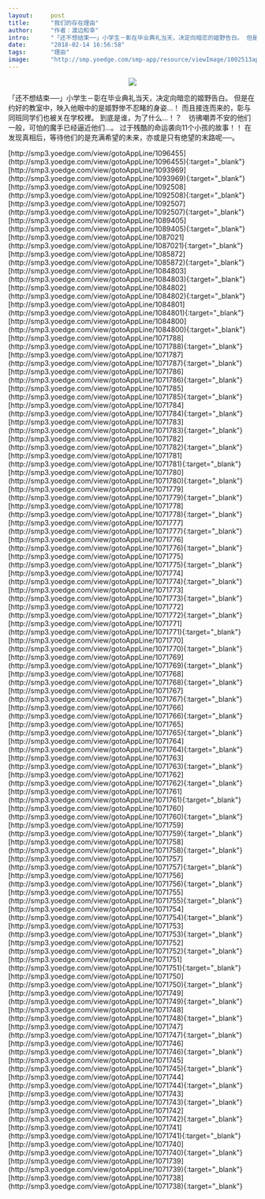 ```yaml
---
layout:     post
title:      "我们的存在理由"
author:     "作者：渡边和幸"
intro:      "「还不想结束──」小学生－彰在毕业典礼当天，决定向暗恋的姬野告白。 但是在约好的教室中，映入他眼中的是姬野惨不忍睹的身姿…！ 而且接连而来的，彰与同班同学们也被关在学校裡。 到底是谁，为了什么…！？　彷彿嘲弄不安的他们一般，可怕的魔手已经逼近他们…。 过于残酷的命运袭向11个小孩的故事！！ 在发现真相后，等待他们的是充满希望的未来，亦或是只有绝望的末路呢──。"
date:       "2018-02-14 16:56:58"
tags:       "理由"
image:      "http://smp.yoedge.com/smp-app/resource/viewImage/1002513appline.png"
---
```

<div style="text-align: center">
<p><img src="http://smp.yoedge.com/smp-app/resource/viewImage/1002513appline.png"/></p>
</div>
<p class="post-meta">
<span>「还不想结束──」小学生－彰在毕业典礼当天，决定向暗恋的姬野告白。 但是在约好的教室中，映入他眼中的是姬野惨不忍睹的身姿…！ 而且接连而来的，彰与同班同学们也被关在学校裡。 到底是谁，为了什么…！？　彷彿嘲弄不安的他们一般，可怕的魔手已经逼近他们…。 过于残酷的命运袭向11个小孩的故事！！ 在发现真相后，等待他们的是充满希望的未来，亦或是只有绝望的末路呢──。</span>
</p>
[http://smp3.yoedge.com/view/gotoAppLine/1096455](http://smp3.yoedge.com/view/gotoAppLine/1096455){:target="_blank"}
[http://smp3.yoedge.com/view/gotoAppLine/1093969](http://smp3.yoedge.com/view/gotoAppLine/1093969){:target="_blank"}
[http://smp3.yoedge.com/view/gotoAppLine/1092508](http://smp3.yoedge.com/view/gotoAppLine/1092508){:target="_blank"}
[http://smp3.yoedge.com/view/gotoAppLine/1092507](http://smp3.yoedge.com/view/gotoAppLine/1092507){:target="_blank"}
[http://smp3.yoedge.com/view/gotoAppLine/1089405](http://smp3.yoedge.com/view/gotoAppLine/1089405){:target="_blank"}
[http://smp3.yoedge.com/view/gotoAppLine/1087021](http://smp3.yoedge.com/view/gotoAppLine/1087021){:target="_blank"}
[http://smp3.yoedge.com/view/gotoAppLine/1085872](http://smp3.yoedge.com/view/gotoAppLine/1085872){:target="_blank"}
[http://smp3.yoedge.com/view/gotoAppLine/1084803](http://smp3.yoedge.com/view/gotoAppLine/1084803){:target="_blank"}
[http://smp3.yoedge.com/view/gotoAppLine/1084802](http://smp3.yoedge.com/view/gotoAppLine/1084802){:target="_blank"}
[http://smp3.yoedge.com/view/gotoAppLine/1084801](http://smp3.yoedge.com/view/gotoAppLine/1084801){:target="_blank"}
[http://smp3.yoedge.com/view/gotoAppLine/1084800](http://smp3.yoedge.com/view/gotoAppLine/1084800){:target="_blank"}
[http://smp3.yoedge.com/view/gotoAppLine/1071788](http://smp3.yoedge.com/view/gotoAppLine/1071788){:target="_blank"}
[http://smp3.yoedge.com/view/gotoAppLine/1071787](http://smp3.yoedge.com/view/gotoAppLine/1071787){:target="_blank"}
[http://smp3.yoedge.com/view/gotoAppLine/1071786](http://smp3.yoedge.com/view/gotoAppLine/1071786){:target="_blank"}
[http://smp3.yoedge.com/view/gotoAppLine/1071785](http://smp3.yoedge.com/view/gotoAppLine/1071785){:target="_blank"}
[http://smp3.yoedge.com/view/gotoAppLine/1071784](http://smp3.yoedge.com/view/gotoAppLine/1071784){:target="_blank"}
[http://smp3.yoedge.com/view/gotoAppLine/1071783](http://smp3.yoedge.com/view/gotoAppLine/1071783){:target="_blank"}
[http://smp3.yoedge.com/view/gotoAppLine/1071782](http://smp3.yoedge.com/view/gotoAppLine/1071782){:target="_blank"}
[http://smp3.yoedge.com/view/gotoAppLine/1071781](http://smp3.yoedge.com/view/gotoAppLine/1071781){:target="_blank"}
[http://smp3.yoedge.com/view/gotoAppLine/1071780](http://smp3.yoedge.com/view/gotoAppLine/1071780){:target="_blank"}
[http://smp3.yoedge.com/view/gotoAppLine/1071779](http://smp3.yoedge.com/view/gotoAppLine/1071779){:target="_blank"}
[http://smp3.yoedge.com/view/gotoAppLine/1071778](http://smp3.yoedge.com/view/gotoAppLine/1071778){:target="_blank"}
[http://smp3.yoedge.com/view/gotoAppLine/1071777](http://smp3.yoedge.com/view/gotoAppLine/1071777){:target="_blank"}
[http://smp3.yoedge.com/view/gotoAppLine/1071776](http://smp3.yoedge.com/view/gotoAppLine/1071776){:target="_blank"}
[http://smp3.yoedge.com/view/gotoAppLine/1071775](http://smp3.yoedge.com/view/gotoAppLine/1071775){:target="_blank"}
[http://smp3.yoedge.com/view/gotoAppLine/1071774](http://smp3.yoedge.com/view/gotoAppLine/1071774){:target="_blank"}
[http://smp3.yoedge.com/view/gotoAppLine/1071773](http://smp3.yoedge.com/view/gotoAppLine/1071773){:target="_blank"}
[http://smp3.yoedge.com/view/gotoAppLine/1071772](http://smp3.yoedge.com/view/gotoAppLine/1071772){:target="_blank"}
[http://smp3.yoedge.com/view/gotoAppLine/1071771](http://smp3.yoedge.com/view/gotoAppLine/1071771){:target="_blank"}
[http://smp3.yoedge.com/view/gotoAppLine/1071770](http://smp3.yoedge.com/view/gotoAppLine/1071770){:target="_blank"}
[http://smp3.yoedge.com/view/gotoAppLine/1071769](http://smp3.yoedge.com/view/gotoAppLine/1071769){:target="_blank"}
[http://smp3.yoedge.com/view/gotoAppLine/1071768](http://smp3.yoedge.com/view/gotoAppLine/1071768){:target="_blank"}
[http://smp3.yoedge.com/view/gotoAppLine/1071767](http://smp3.yoedge.com/view/gotoAppLine/1071767){:target="_blank"}
[http://smp3.yoedge.com/view/gotoAppLine/1071766](http://smp3.yoedge.com/view/gotoAppLine/1071766){:target="_blank"}
[http://smp3.yoedge.com/view/gotoAppLine/1071765](http://smp3.yoedge.com/view/gotoAppLine/1071765){:target="_blank"}
[http://smp3.yoedge.com/view/gotoAppLine/1071764](http://smp3.yoedge.com/view/gotoAppLine/1071764){:target="_blank"}
[http://smp3.yoedge.com/view/gotoAppLine/1071763](http://smp3.yoedge.com/view/gotoAppLine/1071763){:target="_blank"}
[http://smp3.yoedge.com/view/gotoAppLine/1071762](http://smp3.yoedge.com/view/gotoAppLine/1071762){:target="_blank"}
[http://smp3.yoedge.com/view/gotoAppLine/1071761](http://smp3.yoedge.com/view/gotoAppLine/1071761){:target="_blank"}
[http://smp3.yoedge.com/view/gotoAppLine/1071760](http://smp3.yoedge.com/view/gotoAppLine/1071760){:target="_blank"}
[http://smp3.yoedge.com/view/gotoAppLine/1071759](http://smp3.yoedge.com/view/gotoAppLine/1071759){:target="_blank"}
[http://smp3.yoedge.com/view/gotoAppLine/1071758](http://smp3.yoedge.com/view/gotoAppLine/1071758){:target="_blank"}
[http://smp3.yoedge.com/view/gotoAppLine/1071757](http://smp3.yoedge.com/view/gotoAppLine/1071757){:target="_blank"}
[http://smp3.yoedge.com/view/gotoAppLine/1071756](http://smp3.yoedge.com/view/gotoAppLine/1071756){:target="_blank"}
[http://smp3.yoedge.com/view/gotoAppLine/1071755](http://smp3.yoedge.com/view/gotoAppLine/1071755){:target="_blank"}
[http://smp3.yoedge.com/view/gotoAppLine/1071754](http://smp3.yoedge.com/view/gotoAppLine/1071754){:target="_blank"}
[http://smp3.yoedge.com/view/gotoAppLine/1071753](http://smp3.yoedge.com/view/gotoAppLine/1071753){:target="_blank"}
[http://smp3.yoedge.com/view/gotoAppLine/1071752](http://smp3.yoedge.com/view/gotoAppLine/1071752){:target="_blank"}
[http://smp3.yoedge.com/view/gotoAppLine/1071751](http://smp3.yoedge.com/view/gotoAppLine/1071751){:target="_blank"}
[http://smp3.yoedge.com/view/gotoAppLine/1071750](http://smp3.yoedge.com/view/gotoAppLine/1071750){:target="_blank"}
[http://smp3.yoedge.com/view/gotoAppLine/1071749](http://smp3.yoedge.com/view/gotoAppLine/1071749){:target="_blank"}
[http://smp3.yoedge.com/view/gotoAppLine/1071748](http://smp3.yoedge.com/view/gotoAppLine/1071748){:target="_blank"}
[http://smp3.yoedge.com/view/gotoAppLine/1071747](http://smp3.yoedge.com/view/gotoAppLine/1071747){:target="_blank"}
[http://smp3.yoedge.com/view/gotoAppLine/1071746](http://smp3.yoedge.com/view/gotoAppLine/1071746){:target="_blank"}
[http://smp3.yoedge.com/view/gotoAppLine/1071745](http://smp3.yoedge.com/view/gotoAppLine/1071745){:target="_blank"}
[http://smp3.yoedge.com/view/gotoAppLine/1071744](http://smp3.yoedge.com/view/gotoAppLine/1071744){:target="_blank"}
[http://smp3.yoedge.com/view/gotoAppLine/1071743](http://smp3.yoedge.com/view/gotoAppLine/1071743){:target="_blank"}
[http://smp3.yoedge.com/view/gotoAppLine/1071742](http://smp3.yoedge.com/view/gotoAppLine/1071742){:target="_blank"}
[http://smp3.yoedge.com/view/gotoAppLine/1071741](http://smp3.yoedge.com/view/gotoAppLine/1071741){:target="_blank"}
[http://smp3.yoedge.com/view/gotoAppLine/1071740](http://smp3.yoedge.com/view/gotoAppLine/1071740){:target="_blank"}
[http://smp3.yoedge.com/view/gotoAppLine/1071739](http://smp3.yoedge.com/view/gotoAppLine/1071739){:target="_blank"}
[http://smp3.yoedge.com/view/gotoAppLine/1071738](http://smp3.yoedge.com/view/gotoAppLine/1071738){:target="_blank"}


